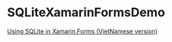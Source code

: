 # SQLiteXamarinFormsDemo
<a href="https://ngocminhtran.com/2019/08/16/xamarin-forms-va-sqlite/">Using SQLite in Xamarin.Forms (VietNamese version)</a>
